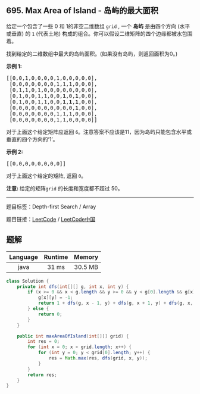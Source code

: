 ## 695. Max Area of Island - 岛屿的最大面积

<!--If you want to use the English description, use `question.content` instead-->

<p>给定一个包含了一些 0 和 1的非空二维数组&nbsp;<code>grid</code>&nbsp;, 一个&nbsp;<strong>岛屿</strong>&nbsp;是由四个方向 (水平或垂直) 的&nbsp;<code>1</code>&nbsp;(代表土地) 构成的组合。你可以假设二维矩阵的四个边缘都被水包围着。</p>

<p>找到给定的二维数组中最大的岛屿面积。(如果没有岛屿，则返回面积为0。)</p>

<p><strong>示例 1:</strong></p>

<pre>
[[0,0,1,0,0,0,0,1,0,0,0,0,0],
 [0,0,0,0,0,0,0,1,1,1,0,0,0],
 [0,1,1,0,1,0,0,0,0,0,0,0,0],
 [0,1,0,0,1,1,0,0,<strong>1</strong>,0,<strong>1</strong>,0,0],
 [0,1,0,0,1,1,0,0,<strong>1</strong>,<strong>1</strong>,<strong>1</strong>,0,0],
 [0,0,0,0,0,0,0,0,0,0,<strong>1</strong>,0,0],
 [0,0,0,0,0,0,0,1,1,1,0,0,0],
 [0,0,0,0,0,0,0,1,1,0,0,0,0]]
</pre>

<p>对于上面这个给定矩阵应返回&nbsp;<code>6</code>。注意答案不应该是11，因为岛屿只能包含水平或垂直的四个方向的&lsquo;1&rsquo;。</p>

<p><strong>示例 2:</strong></p>

<pre>
[[0,0,0,0,0,0,0,0]]</pre>

<p>对于上面这个给定的矩阵, 返回&nbsp;<code>0</code>。</p>

<p><strong>注意:&nbsp;</strong>给定的矩阵<code>grid</code>&nbsp;的长度和宽度都不超过 50。</p>



-----

题目标签：Depth-first Search / Array

题目链接：[LeetCode](https://leetcode.com/problems/max-area-of-island/description/)  /  [LeetCode中国](https://leetcode-cn.com/problems/max-area-of-island/description/)

## 题解



| Language | Runtime | Memory |
|:---:|:---:|:---:|
| java  | 31  ms | 30.5 MB |

```java
class Solution {
    private int dfs(int[][] g, int x, int y) {
        if (x >= 0 && x < g.length && y >= 0 && y < g[0].length && g[x][y] == 1) {
            g[x][y] = -1;
            return 1 + dfs(g, x - 1, y) + dfs(g, x + 1, y) + dfs(g, x, y - 1) + dfs(g, x, y + 1);
        } else {
            return 0;
        }
    }

    public int maxAreaOfIsland(int[][] grid) {
        int res = 0;
        for (int x = 0; x < grid.length; x++) {
            for (int y = 0; y < grid[0].length; y++) {
                res = Math.max(res, dfs(grid, x, y));
            }
        }
        return res;
    }
}
```
